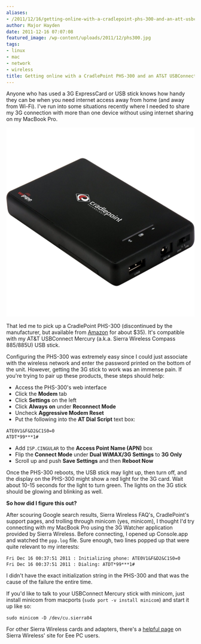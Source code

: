 ```yaml
---
aliases:
- /2011/12/16/getting-online-with-a-cradlepoint-phs-300-and-an-att-usbconnect-mercury/
author: Major Hayden
date: 2011-12-16 07:07:08
featured_image: /wp-content/uploads/2011/12/phs300.jpg
tags:
- linux
- mac
- network
- wireless
title: Getting online with a CradlePoint PHS-300 and an AT&T USBConnect Mercury
---
```


Anyone who has used a 3G ExpressCard or USB stick knows how handy they can be when you need internet access away from home (and away from Wi-Fi). I've run into some situations recently where I needed to share my 3G connection with more than one device without using internet sharing on my MacBook Pro.

![1]

That led me to pick up a CradlePoint PHS-300 (discontinued by the manufacturer, but available from [Amazon][2] for about $35). It's compatible with my AT&T USBConnect Mercury (a.k.a. Sierra Wireless Compass 885/885U) USB stick.

Configuring the PHS-300 was extremely easy since I could just associate with the wireless network and enter the password printed on the bottom of the unit. However, getting the 3G stick to work was an immense pain. If you're trying to pair up these products, these steps should help:

* Access the PHS-300's web interface
* Click the **Modem** tab
* Click **Settings** on the left
* Click **Always on** under **Reconnect Mode**
* Uncheck **Aggressive Modem Reset**
* Put the following into the **AT Dial Script** text box:

```
ATE0V1&F&D2&C1S0=0
ATDT*99***1#
```

* Add `ISP.CINGULAR` to the **Access Point Name (APN)** box
* Flip the **Connect Mode** under **Dual WiMAX/3G Settings** to **3G Only**
* Scroll up and push **Save Settings** and then **Reboot Now**

Once the PHS-300 reboots, the USB stick may light up, then turn off, and the display on the PHS-300 might show a red light for the 3G card. Wait about 10-15 seconds for the light to turn green. The lights on the 3G stick should be glowing and blinking as well.

**So how did I figure this out?**

After scouring Google search results, Sierra Wireless FAQ's, CradlePoint's support pages, and trolling through minicom (yes, minicom), I thought I'd try connecting with my MacBook Pro using the 3G Watcher application provided by Sierra Wireless. Before connecting, I opened up Console.app and watched the `ppp.log` file. Sure enough, two lines popped up that were quite relevant to my interests:

```
Fri Dec 16 00:37:51 2011 : Initializing phone: ATE0V1&F&D2&C1S0=0
Fri Dec 16 00:37:51 2011 : Dialing: ATDT*99***1#
```

I didn't have the exact initialization string in the PHS-300 and that was the cause of the failure the entire time.

If you'd like to talk to your USBConnect Mercury stick with minicom, just install minicom from macports (`sudo port -v install minicom`) and start it up like so:

```
sudo minicom -D /dev/cu.sierra04
```

For other Sierra Wireless cards and adapters, there's a [helpful page][3] on Sierra Wireless' site for Eee PC users.

 [1]: /wp-content/uploads/2011/12/phs300.jpg
 [2]: http://www.amazon.com/CradlePoint-PHS300-Personal-Hotspot-Wireless/dp/B001212ELY
 [3]: http://mycusthelp.net/SIERRAWIRELESS/_cs/AnswerDetail.aspx?aid=7